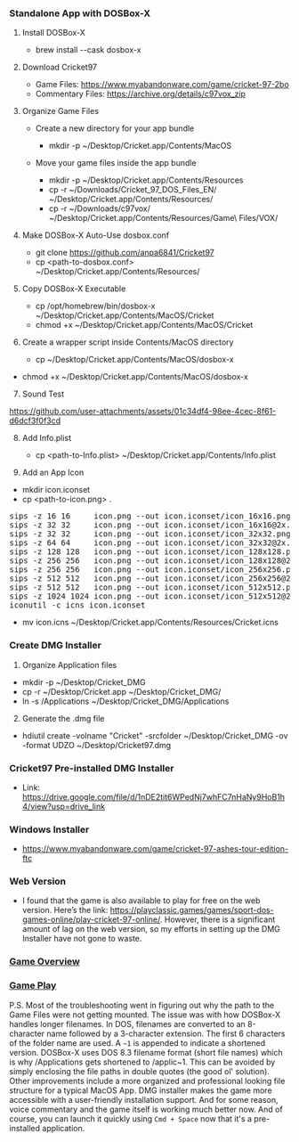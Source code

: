 ### Standalone App with DOSBox-X

1. Install DOSBox-X

    - brew install --cask dosbox-x

2. Download Cricket97
    - Game Files: https://www.myabandonware.com/game/cricket-97-2bo
    - Commentary Files: https://archive.org/details/c97vox_zip

3. Organize Game Files

    - Create a new directory for your app bundle
        - mkdir -p ~/Desktop/Cricket.app/Contents/MacOS
    
    - Move your game files inside the app bundle

        - mkdir -p ~/Desktop/Cricket.app/Contents/Resources
        - cp -r ~/Downloads/Cricket_97_DOS_Files_EN/ ~/Desktop/Cricket.app/Contents/Resources/
        - cp -r ~/Downloads/c97vox/ ~/Desktop/Cricket.app/Contents/Resources/Game\ Files/VOX/


4. Make DOSBox-X Auto-Use dosbox.conf

    - git clone https://github.com/anpa6841/Cricket97
    - cp <path-to-dosbox.conf> ~/Desktop/Cricket.app/Contents/Resources/

5. Copy DOSBox-X Executable

    - cp /opt/homebrew/bin/dosbox-x ~/Desktop/Cricket.app/Contents/MacOS/Cricket
    - chmod +x ~/Desktop/Cricket.app/Contents/MacOS/Cricket

6. Create a wrapper script inside Contents/MacOS directory

    - cp <path-to-dosbox-x> ~/Desktop/Cricket.app/Contents/MacOS/dosbox-x


- chmod +x ~/Desktop/Cricket.app/Contents/MacOS/dosbox-x

7. Sound Test

https://github.com/user-attachments/assets/01c34df4-98ee-4cec-8f61-d6dcf3f0f3cd

8. Add Info.plist

    - cp <path-to-Info.plist>  ~/Desktop/Cricket.app/Contents/Info.plist

9. Add an App Icon

- mkdir icon.iconset
- cp <path-to-icon.png> .

<pre>
sips -z 16 16     icon.png --out icon.iconset/icon_16x16.png
sips -z 32 32     icon.png --out icon.iconset/icon_16x16@2x.png
sips -z 32 32     icon.png --out icon.iconset/icon_32x32.png
sips -z 64 64     icon.png --out icon.iconset/icon_32x32@2x.png
sips -z 128 128   icon.png --out icon.iconset/icon_128x128.png
sips -z 256 256   icon.png --out icon.iconset/icon_128x128@2x.png
sips -z 256 256   icon.png --out icon.iconset/icon_256x256.png
sips -z 512 512   icon.png --out icon.iconset/icon_256x256@2x.png
sips -z 512 512   icon.png --out icon.iconset/icon_512x512.png
sips -z 1024 1024 icon.png --out icon.iconset/icon_512x512@2x.png
iconutil -c icns icon.iconset
</pre>

- mv icon.icns ~/Desktop/Cricket.app/Contents/Resources/Cricket.icns

### Create DMG Installer

1. Organize Application files

- mkdir -p ~/Desktop/Cricket_DMG
- cp -r ~/Desktop/Cricket.app ~/Desktop/Cricket_DMG/
- ln -s /Applications ~/Desktop/Cricket_DMG/Applications

2. Generate the .dmg file

- hdiutil create -volname "Cricket" -srcfolder ~/Desktop/Cricket_DMG -ov -format UDZO ~/Desktop/Cricket97.dmg

### Cricket97 Pre-installed DMG Installer 

- Link: https://drive.google.com/file/d/1nDE2tit6WPedNj7whFC7nHaNy9HoB1h4/view?usp=drive_link

### Windows Installer

- https://www.myabandonware.com/game/cricket-97-ashes-tour-edition-ftc

### Web Version

- I found that the game is also available to play for free on the web version. Here’s the link: https://playclassic.games/games/sport-dos-games-online/play-cricket-97-online/. However, there is a significant amount of lag on the web version, so my efforts in setting up the DMG Installer have not gone to waste.

### [Game Overview](https://github.com/user-attachments/assets/890b1426-e511-461a-a586-3772d3fa34e1)

### [Game Play](https://github.com/user-attachments/assets/b7a736dc-95cb-412b-9eee-94588e895a02)


P.S. Most of the troubleshooting went in figuring out why the path to the Game Files were not getting mounted. The issue
    was with how DOSBox-X handles longer filenames. In DOS, filenames are converted to an 8-character name followed
    by a 3-character extension. The first 6 characters of the folder name are used. A `~1` is appended to indicate a
    shortened version. DOSBox-X uses DOS 8.3 filename format (short file names) which is why /Applications gets shortened to /applic~1. This can be avoided by simply enclosing the file paths in double quotes (the good ol' solution). Other improvements include a more organized and professional looking file structure for a typical MacOS App. DMG installer makes the game more accessible with a user-friendly installation support. And for some reason, voice commentary and the game itself is working much better now. And of course, you can launch it quickly using `Cmd + Space` now that it's a pre-installed application.

